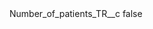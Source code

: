 <?xml version="1.0" encoding="UTF-8"?>
<CustomMetadata xmlns="http://soap.sforce.com/2006/04/metadata">
    <label>Number_of_patients_TR__c</label>
    <protected>false</protected>
</CustomMetadata>
